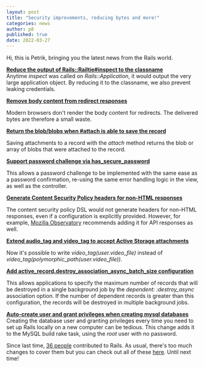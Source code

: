 ```yaml
---
layout: post
title: "Security improvements, reducing bytes and more!"
categories: news
author: p8
published: true
date: 2022-03-27
---
```


Hi, this is Petrik, bringing you the latest news from the Rails world.  
  
[**Reduce the output of Rails::Railtie#inspect to the classname**](https://github.com/rails/rails/pull/44495)  
Anytime _inspect_ was called on _Rails::Application_, it would output the very large application object. By reducing it to the classname, we also prevent leaking credentials.  
  
[**Remove body content from redirect responses**](https://github.com/rails/rails/pull/44554)

Modern browsers don't render the body content for redirects. The delivered bytes are therefore a small waste.  
  

[**Return the blob/blobs when #attach is able to save the record**](https://github.com/rails/rails/pull/44439)

Saving attachments to a record with the _attach_ method returns the blob or array of blobs that were attached to the record.  
  

[**Support password challenge via has\_secure\_password**](https://github.com/rails/rails/pull/43688)

This allows a password challenge to be implemented with the same ease as a password confirmation, re-using the same error handling logic in the view, as well as the controller.  
  
[**Generate Content Security Policy headers for non-HTML responses**](https://github.com/rails/rails/pull/44635)

The content security policy DSL would not generate headers for non-HTML responses, even if a configuration is explicitly provided. However, for example, [Mozilla Observatory](https://observatory.mozilla.org/faq/) recommends adding it for API responses as well.

  
[**Extend audio\_tag and video\_tag to accept Active Storage attachments**](https://github.com/rails/rails/pull/44085)

Now it's possible to write _video\_tag(user.video\_file)_ instead of _video\_tag(polymorphic\_path(user.video\_file))._

  
[**Add active\_record.destroy\_association\_async\_batch\_size configuration**](https://github.com/rails/rails/pull/44617)

This allows applications to specify the maximum number of records that will be destroyed in a single background job by the _dependent: :destroy\_async_ association option. If the number of dependent records is greater than this configuration, the records will be destroyed in multiple background jobs.

  
[**Auto-create user and grant privileges when creating mysql databases**](https://github.com/rails/rails/pull/44707)  
Creating the database user and granting privileges every time you need to set up Rails locally on a new computer can be tedious. This change adds it to the MySQL build rake task, using the _root_ user with no password.  
  
Since last time, [36 people](https://contributors.rubyonrails.org/contributors/in-time-window/20220212-20220222) contributed to Rails. As usual, there's too much changes to cover them but you can check out all of these [here](https://contributors.rubyonrails.org/contributors/in-time-window/20220212-20220221). Until next time!

